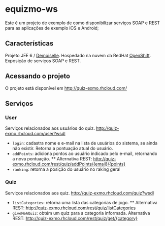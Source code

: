 equizmo-ws
==========

Este é um projeto de exemplo de como disponibilizar serviços SOAP e REST para as aplicações de exemplo iOS e Android;

Características
----------

Projeto JEE 6 / [Demoiselle](http://github.com/demoiselle). 
Hospedado na nuvem da RedHat [OpenShift](https://openshift.redhat.com). 
Exposição de serviços SOAP e REST.

Acessando o projeto
----------

O projeto está disponível em http://quiz-exmo.rhcloud.com/

Serviços 
--------

### User

Serviços relacionados aos usuários do quiz.
http://quiz-exmo.rhcloud.com/user?wsdl

* `login`: cadastra nome e e-mail na lista de usuários do sistema, se ainda não existir. Retorna a pontuação atual do usuário.
* `addPoints`: adiciona pontos ao usuário indicado pelo e-mail, retornando a nova pontuação. 
** Alternativa REST: http://quiz-exmo.rhcloud.com/rest/quiz/addPoints/{email}/{points}
* `ranking`: retorna a posição do usuário no raking geral

### Quiz

Serviços relacionados aos quiz.
http://quiz-exmo.rhcloud.com/quiz?wsdl

* `listCategories`: retorna uma lista das categorias de jogo. 
** Alternativa REST: http://quiz-exmo.rhcloud.com/rest/quiz/listCategories
* `giveMeAQuiz`: obtém um quiz para a categoria informada. 
   Alternativa REST: http://quiz-exmo.rhcloud.com/rest/quiz/get/{category}
